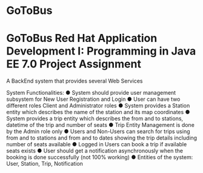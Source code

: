 # GoToBus
 # GoToBus Red Hat Application Development I: Programming in Java EE 7.0 Project Assignment 
A BackEnd system that provides several Web Services

System Functionalities:
● System should provide user management subsystem for New User Registration and Login
● User can have two different roles Client and Administrator roles
● System provides a Station entity which describes the name of the station and its map
coordinates
● System provides a trip entity which describes the from and to stations, datetime of the trip and
number of seats
● Trip Entity Management is done by the Admin role only
● Users and Non-Users can search for trips using from and to stations and from and to dates
showing the trip details including number of seats available
● Logged in Users can book a trip if available seats exists
● User should get a notification asynchronously when the booking is done successfully (not 100% working)
● Entities of the system: User, Station, Trip, Notification
